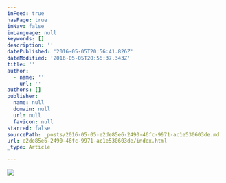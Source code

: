 ```yaml
---
inFeed: true
hasPage: true
inNav: false
inLanguage: null
keywords: []
description: ''
datePublished: '2016-05-05T20:56:41.826Z'
dateModified: '2016-05-05T20:56:37.343Z'
title: ''
author:
  - name: ''
    url: ''
authors: []
publisher:
  name: null
  domain: null
  url: null
  favicon: null
starred: false
sourcePath: _posts/2016-05-05-e2de85e6-2490-46fc-9971-ac1e530603de.md
url: e2de85e6-2490-46fc-9971-ac1e530603de/index.html
_type: Article

---
```

![](https://the-grid-user-content.s3-us-west-2.amazonaws.com/8a71e1d9-6dec-4f30-997d-2d42fd9e98eb.jpg)
